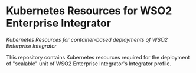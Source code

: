 # Kubernetes Resources for WSO2 Enterprise Integrator
*Kubernetes Resources for container-based deployments of WSO2 Enterprise Integrator*

This repository contains Kubernetes resources required for the deployment of "scalable" unit
of WSO2 Enterprise Integrator's Integrator profile.
 